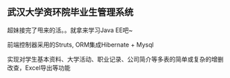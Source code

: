 ## 武汉大学资环院毕业生管理系统

超妹接完了甩来的活。。就拿来学习Java EE吧~  

前端控制器采用的Struts, ORM集成Hibernate + Mysql  

实现对学生基本资料、大学活动、职业记录、公司简介等多表的简单或复杂的增删改查，Excel导出等功能  

